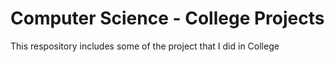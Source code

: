 # Computer Science - College Projects

This respository includes some of the project that I did in College
